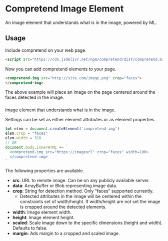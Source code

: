 # Compretend Image Element

An image element that understands what is in the image, powered by ML.

## Usage

Include compretend on your web page.

```html
<script src="https://cdn.jsdelivr.net/npm/compretend/dist/compretend.min.js"></script>
```
Now you can add compretend elements to your page.

```html
<compretend-img src="http://site.com/image.png" crop="faces">
</compretend-img>
```

The above example will place an image on the page centered around the faces detected in the image.

### <compretend-img>

Image element that understands what is in the image.

Settings can be set as either element attributes or
as element properties.

```javascript
let elem = document.createElement('compretend-img')
elem.crop = "faces"
elem.width = 320
// OR
document.body.innerHTML += `
  <compretend-img src="https://imageurl" crop="faces" width=100>
  </compretend-img>
`
```

The following properties are available.

* **src**: URL to remote image. Can be on any publicly available server.
* **data**: ArrayBuffer or Blob representing image data.
* **crop**: String for detection method. Only "faces" supported currently.
  * Detected attributes in the image will be centered within the
    constraints set of width/height. If width/height are not set
    the image is cropped around the detected elements.
* **width**: Image element width.
* **height**: Image element height.
* **scaled**: Scale image down to the specific dimensions (height and width). Defaults to false.
* **margin**: Ads margin to a cropped and scaled image.
